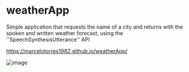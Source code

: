 # weatherApp


Simple application that requests the name of a city and returns with 
the spoken and written weather forecast, using the ''SpeechSynthesisUtterance'' API

https://marcelotorres1982.github.io/weatherApp/

![image](https://user-images.githubusercontent.com/5902370/232168773-83d0dbb7-ed4c-42f2-b8fa-dd03d7907510.png)
